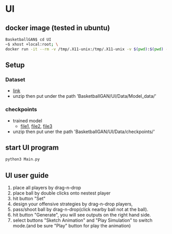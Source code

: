 # UI

## docker image (tested in ubuntu)

``` bash
BasketballGAN$ cd UI
~$ xhost +local:root; \
docker run -it --rm -v /tmp/.X11-unix:/tmp/.X11-unix -v $(pwd):$(pwd) -w $(pwd) -e DISPLAY=unix$DISPLAY jaycase/bballgan_ui:latest bash
```

## Setup

### Dataset

- [link](https://drive.google.com/a/nvidia.com/file/d/1955WfjX2xtHVb6QAJ70zLQH65V0JD_e3/view?usp=sharing)
- unzip then put under the path 'BasketballGAN/UI/Data/Model_data/'

### checkpoints

- trained model
	- [file1](https://drive.google.com/file/d/12DRJBIyN20vwRyfywvCXo-nNDf0UBPjZ/view?usp=sharing), [file2](https://drive.google.com/file/d/12hKIEus58BIGIsw36KjClNSS8SmJRBHc/view?usp=sharing), [file3](https://drive.google.com/file/d/1-8wmV2XMU2yPwfnijLQlvCJsdAT2j128/view?usp=sharing)
- unzip then put uner the path 'BasketballGAN/UI/Data/checkpoints/'

## start UI program

```bash
python3 Main.py
```

## UI user guide

1. place all players by drag-n-drop
2. place ball by double clicks onto nestest player
3. hit button "Set"
4. design your offensive strategies by drag-n-drop players, 
5. pass/shoot ball by drag-n-drop(click nearby ball not at the ball).
6. hit button "Generate", you will see outputs on the right hand side.
7. select buttons "Sketch Animation" and "Play Simulation" to switch mode.(and be sure "Play" button for play the animation)
